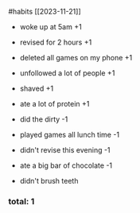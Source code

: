 #habits [[2023-11-21]]
- woke up at 5am +1
- revised for 2 hours +1
- deleted all games on my phone +1
- unfollowed a lot of people +1
- shaved +1
- ate a lot of protein +1

- did the dirty -1
- played games all lunch time -1
- didn't revise this evening -1
- ate a big bar of chocolate -1
- didn't brush teeth

### total: 1